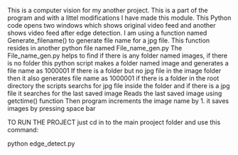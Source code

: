 This is a computer vision for my another project. This is a part of the program and with a littel modifications I have made this module.
This Python code opens two windows which shows original video feed and another shows video feed after edge detection. 
I am using a function named Generate_filename() to generate file name for a jpg file. This function resides in another python file named File_name_gen.py
The File_name_gen.py helps to find if there is any folder named images, if there is no folder this python script makes a folder named image and generates a file name as 1000001
If there is a folder but no jpg file in the image folder then it also generates file name as 1000001
if there is a folder in the root directory the scripts searchs for jpg file inside the folder and if there is a jpg file it searches for the last saved image
Reads the last saved image using getctime() function
Then program increments the image name by 1.
it saves images by pressing space bar

TO RUN THE PROJECT
just cd in to the main prooject folder
and use this command:

python edge_detect.py
